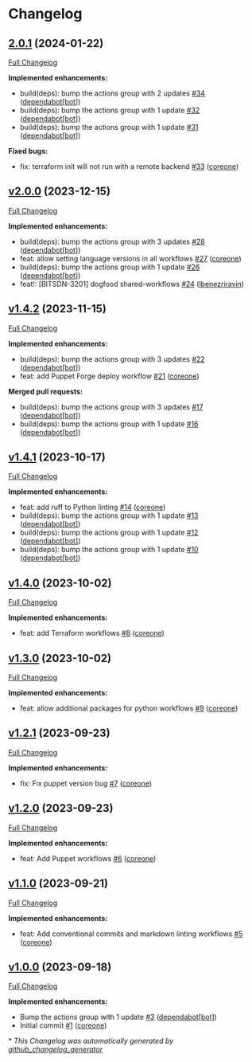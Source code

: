 # Changelog

## [2.0.1](https://github.com/broadinstitute/shared-workflows/tree/2.0.1) (2024-01-22)

[Full Changelog](https://github.com/broadinstitute/shared-workflows/compare/v2.0.0...2.0.1)

**Implemented enhancements:**

- build\(deps\): bump the actions group with 2 updates [\#34](https://github.com/broadinstitute/shared-workflows/pull/34) ([dependabot[bot]](https://github.com/apps/dependabot))
- build\(deps\): bump the actions group with 1 update [\#32](https://github.com/broadinstitute/shared-workflows/pull/32) ([dependabot[bot]](https://github.com/apps/dependabot))
- build\(deps\): bump the actions group with 1 update [\#31](https://github.com/broadinstitute/shared-workflows/pull/31) ([dependabot[bot]](https://github.com/apps/dependabot))

**Fixed bugs:**

- fix: terraform init will not run with a remote backend [\#33](https://github.com/broadinstitute/shared-workflows/pull/33) ([coreone](https://github.com/coreone))

## [v2.0.0](https://github.com/broadinstitute/shared-workflows/tree/v2.0.0) (2023-12-15)

[Full Changelog](https://github.com/broadinstitute/shared-workflows/compare/v1.4.2...v2.0.0)

**Implemented enhancements:**

- build\(deps\): bump the actions group with 3 updates [\#28](https://github.com/broadinstitute/shared-workflows/pull/28) ([dependabot[bot]](https://github.com/apps/dependabot))
- feat: allow setting language versions in all workflows [\#27](https://github.com/broadinstitute/shared-workflows/pull/27) ([coreone](https://github.com/coreone))
- build\(deps\): bump the actions group with 1 update [\#26](https://github.com/broadinstitute/shared-workflows/pull/26) ([dependabot[bot]](https://github.com/apps/dependabot))
- feat!: \[BITSDN-3201\] dogfood shared-workflows [\#24](https://github.com/broadinstitute/shared-workflows/pull/24) ([lbenezriravin](https://github.com/lbenezriravin))

## [v1.4.2](https://github.com/broadinstitute/shared-workflows/tree/v1.4.2) (2023-11-15)

[Full Changelog](https://github.com/broadinstitute/shared-workflows/compare/v1.4.1...v1.4.2)

**Implemented enhancements:**

- build\(deps\): bump the actions group with 3 updates [\#22](https://github.com/broadinstitute/shared-workflows/pull/22) ([dependabot[bot]](https://github.com/apps/dependabot))
- feat: add Puppet Forge deploy workflow [\#21](https://github.com/broadinstitute/shared-workflows/pull/21) ([coreone](https://github.com/coreone))

**Merged pull requests:**

- build\(deps\): bump the actions group with 3 updates [\#17](https://github.com/broadinstitute/shared-workflows/pull/17) ([dependabot[bot]](https://github.com/apps/dependabot))
- build\(deps\): bump the actions group with 1 update [\#16](https://github.com/broadinstitute/shared-workflows/pull/16) ([dependabot[bot]](https://github.com/apps/dependabot))

## [v1.4.1](https://github.com/broadinstitute/shared-workflows/tree/v1.4.1) (2023-10-17)

[Full Changelog](https://github.com/broadinstitute/shared-workflows/compare/v1.4.0...v1.4.1)

**Implemented enhancements:**

- feat: add ruff to Python linting [\#14](https://github.com/broadinstitute/shared-workflows/pull/14) ([coreone](https://github.com/coreone))
- build\(deps\): bump the actions group with 1 update [\#13](https://github.com/broadinstitute/shared-workflows/pull/13) ([dependabot[bot]](https://github.com/apps/dependabot))
- build\(deps\): bump the actions group with 1 update [\#12](https://github.com/broadinstitute/shared-workflows/pull/12) ([dependabot[bot]](https://github.com/apps/dependabot))
- build\(deps\): bump the actions group with 1 update [\#10](https://github.com/broadinstitute/shared-workflows/pull/10) ([dependabot[bot]](https://github.com/apps/dependabot))

## [v1.4.0](https://github.com/broadinstitute/shared-workflows/tree/v1.4.0) (2023-10-02)

[Full Changelog](https://github.com/broadinstitute/shared-workflows/compare/v1.3.0...v1.4.0)

**Implemented enhancements:**

- feat: add Terraform workflows [\#8](https://github.com/broadinstitute/shared-workflows/pull/8) ([coreone](https://github.com/coreone))

## [v1.3.0](https://github.com/broadinstitute/shared-workflows/tree/v1.3.0) (2023-10-02)

[Full Changelog](https://github.com/broadinstitute/shared-workflows/compare/v1.2.1...v1.3.0)

**Implemented enhancements:**

- feat: allow additional packages for python workflows [\#9](https://github.com/broadinstitute/shared-workflows/pull/9) ([coreone](https://github.com/coreone))

## [v1.2.1](https://github.com/broadinstitute/shared-workflows/tree/v1.2.1) (2023-09-23)

[Full Changelog](https://github.com/broadinstitute/shared-workflows/compare/v1.2.0...v1.2.1)

**Implemented enhancements:**

- fix: Fix puppet version bug [\#7](https://github.com/broadinstitute/shared-workflows/pull/7) ([coreone](https://github.com/coreone))

## [v1.2.0](https://github.com/broadinstitute/shared-workflows/tree/v1.2.0) (2023-09-23)

[Full Changelog](https://github.com/broadinstitute/shared-workflows/compare/v1.1.0...v1.2.0)

**Implemented enhancements:**

- feat: Add Puppet workflows [\#6](https://github.com/broadinstitute/shared-workflows/pull/6) ([coreone](https://github.com/coreone))

## [v1.1.0](https://github.com/broadinstitute/shared-workflows/tree/v1.1.0) (2023-09-21)

[Full Changelog](https://github.com/broadinstitute/shared-workflows/compare/v1.0.0...v1.1.0)

**Implemented enhancements:**

- feat: Add conventional commits and markdown linting workflows [\#5](https://github.com/broadinstitute/shared-workflows/pull/5) ([coreone](https://github.com/coreone))

## [v1.0.0](https://github.com/broadinstitute/shared-workflows/tree/v1.0.0) (2023-09-18)

[Full Changelog](https://github.com/broadinstitute/shared-workflows/compare/9d2d92fcc186f285b06dd746607291925facaec5...v1.0.0)

**Implemented enhancements:**

- Bump the actions group with 1 update [\#3](https://github.com/broadinstitute/shared-workflows/pull/3) ([dependabot[bot]](https://github.com/apps/dependabot))
- Initial commit [\#1](https://github.com/broadinstitute/shared-workflows/pull/1) ([coreone](https://github.com/coreone))



\* *This Changelog was automatically generated by [github_changelog_generator](https://github.com/github-changelog-generator/github-changelog-generator)*
